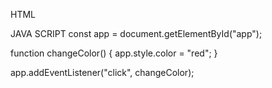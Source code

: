 HTML
<!DOCTYPE html>
<html>
<head>
<title>My First JavaScript App</title>
<link rel="stylesheet" href="index.css">
</head>
<body>
<div id="app"></div>
<script src="index.js"></script>
</body>
</html>
JAVA SCRIPT
const app = document.getElementById("app");

function changeColor() {
  app.style.color = "red";
}

app.addEventListener("click", changeColor);
